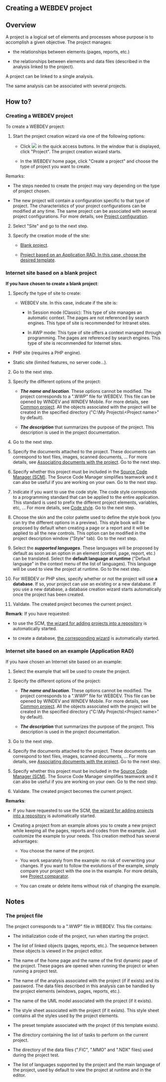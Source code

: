 


## Creating a WEBDEV project
			



<a name="NOTE1"></a>
<a name="NOTE1_1"></a>


## Overview
<a name="overview_ELTTEXTE000235"></a>
A project is a logical set of elements and processes whose purpose is to accomplish a given objective. The project manages:

- the relationships between elements (pages, reports, etc.)

- the relationships between elements and data files (described in the analysis linked to the project).




A project can be linked to a single analysis.

The same analysis can be associated with several projects. 

<a name="NOTE2"></a>
<a name="NOTE2_1"></a>


## How to?
<a name="how_ELTTEXTE000259"></a>


### Creating a WEBDEV project
<a name="creating_webdev_project_ELTPARAGRAPHE000025"></a>

To create a WEBDEV project:

1. Start the project creation wizard via one of the following options: 

	- Click ![](https://doc.pcsoft.fr/en-US/images/image.awp?langid=3&name=ico_nouveau.gif)
 in the quick access buttons. In the window that is displayed, click "Project". The project creation wizard starts.

	- In the WEBDEV home page, click "Create a project" and choose the type of project you want to create. 


 Remarks: 

- The steps needed to create the project may vary depending on the type of project chosen.

- The new project will contain a configuration specific to that type of project. The characteristics of your project configurations can be modified at any time. The same project can be associated with several project configurations. For more details, see [Project configuration](../Editeurs/9000030.md). 

2. Select "Site" and go to the next step. 

3. Specify the creation mode of the site:

	- [Blank project](#NOTE2_2). 

	- [Project based on an Application RAD. In this case, choose the desired template](#NOTE2_3).







<a name="NOTE2_2"></a>


### Internet site based on a blank project
<a name="internet_site_based_blank_project_ELTPARAGRAPHE000055"></a>

**If you have chosen to create a blank project**: 

1. Specify the type of site to create:

	- WEBDEV site. In this case, indicate if the site is: 

		- In Session mode (Classic): This type of site manages an automatic context. The pages are not referenced by search engines.
						This type of site is recommended for Intranet sites. 

		- In AWP mode: This type of site offers a context managed through programming. The pages are referenced by search engines. 
						This type of site is recommended for Internet sites. 




- PHP site (requires a PHP engine).

- Static site (limited features, no server code...).  

2. Go to the next step.

3. Specify the different options of the project:

	- ***The name and location***. These options cannot be modified. The project corresponds to a ".WWP" file for WEBDEV. This file can be opened by WINDEV and WINDEV Mobile. For more details, see [Common project](../Editeurs/2030049.md). All the objects associated with the project will be created in the specified directory ("C:\\My Projects\\&lt;Project name&gt;" by default).

	- ***The description*** that summarizes the purpose of the project. This description is used in the project documentation.




4. Go to the next step.

5. Specify the documents attached to the project. These documents can correspond to text files, images, scanned documents, ... For more details, see [Associating documents with the project](../Editeurs/9000092.md). 
	Go to the next step.

6. Specify whether this project must be included in the [Source Code Manager (SCM)](../Editeurs/2038001.md). The Source Code Manager simplifies teamwork and it can also be useful if you are working on your own. Go to the next step.

7. Indicate if you want to use the code style. The code style corresponds to a programming standard that can be applied to the entire application. This standard is used to prefix the different project elements, variables, etc, ... For more details, see [Code style](../Editeurs/9000074.md). Go to the next step.

8. Choose the skin and the color palette used to define the style book (you can try the different options in a preview). This style book will be proposed by default when creating a page or a report and it will be applied to all the new controls. This option can be modified in the project description window ("Style" tab). 
	Go to the next step. 
	

9. Select the ***supported languages***. These languages will be proposed by default as soon as an option in an element (control, page, report, etc.) can be translated. Select the **default language at runtime** ("Default language" in the context menu of the list of languages). This language will be used to view the project at runtime. 
	Go to the next step.

10. For WEBDEV or PHP sites, specify whether or not the project will use **a database**.
	If so, your project can use an existing or a new database. If you use a new database, a database creation wizard starts automatically once the project has been created.

11. Validate. The created project becomes the current project.




**Remark**: If you have requested:

- to use the SCM, [the wizard for adding projects into a repository](../Editeurs/2038002.md) is automatically started.

- to create a database, [the corresponding wizard](../Editeurs/2011011.md) is automatically started.



<a name="NOTE2_3"></a>


### Internet site based on an example (Application RAD)
<a name="internet_site_based_example_application_rad_ELTPARAGRAPHE000128"></a>

If you have chosen an Internet site based on an example: 

1. Select the example that will be used to create the project. 

2. Specify the different options of the project:

	- ***The name and location***. These options cannot be modified. The project corresponds to a ".WWP" file for WEBDEV. This file can be opened by WINDEV and WINDEV Mobile. For more details, see [Common project](../Editeurs/2030049.md). All the objects associated with the project will be created in the specified directory ("C:\\My Projects\\&lt;Project name&gt;" by default).

	- ***The description*** that summarizes the purpose of the project. This description is used in the project documentation.




3. Go to the next step.

4. Specify the documents attached to the project. These documents can correspond to text files, images, scanned documents, ... For more details, see [Associating documents with the project](../Editeurs/9000092.md). 
	Go to the next step.

5. Specify whether this project must be included in the [Source Code Manager (SCM)](../Editeurs/2038001.md). The Source Code Manager simplifies teamwork and it can also be useful if you are working on your own. Go to the next step.

6. Validate. The created project becomes the current project.




**Remarks**: 

- If you have requested to use the SCM, [the wizard for adding projects into a repository](../Editeurs/2038002.md) is automatically started.

- Creating a project from an example allows you to create a new project while keeping all the pages, reports and codes from the example. Just customize the example to your needs. 
	This creation method has several advantages: 

	- You choose the name of the project. 

	- You work separately from the example: no risk of overwriting your changes. If you want to follow the evolutions of the example, simply compare your project with the one in the example. For more details, see [Project comparator](../Editeurs/2030024.md). 

	- You can create or delete items without risk of changing the example.






<a name="NOTE3"></a>
<a name="NOTE3_1"></a>


## Notes
<a name="notes_ELTTEXTE000295"></a>


### The project file
<a name="the_project_file_ELTPARAGRAPHE000175"></a>

The project corresponds to a ".WWP" file in WEBDEV. This file contains:

- The initialization code of the project, run when starting the project.

- The list of linked objects (pages, reports, etc.). The sequence between these objects is viewed in the project editor.

- The name of the home page and the name of the first dynamic page of the project. These pages are opened when running the project or when running a project test.

- The name of the analysis associated with the project (if if exists) and its password. The data files described in this analysis can be handled by the project elements (windows, pages, reports, etc.).

- The name of the UML model associated with the project (if it exists).

- The style sheet associated with the project (if it exists). This style sheet contains all the styles used by the project elements.

- The preset template associated with the project (if this template exists).

- The directory containing the list of tasks to perform on the current project.

- The directory of the data files (".FIC", ".MMO" and ".NDX" files) used during the project test. 

- The list of languages supported by the project and the main language of the project, used by default to view the project at runtime and in the editor.






